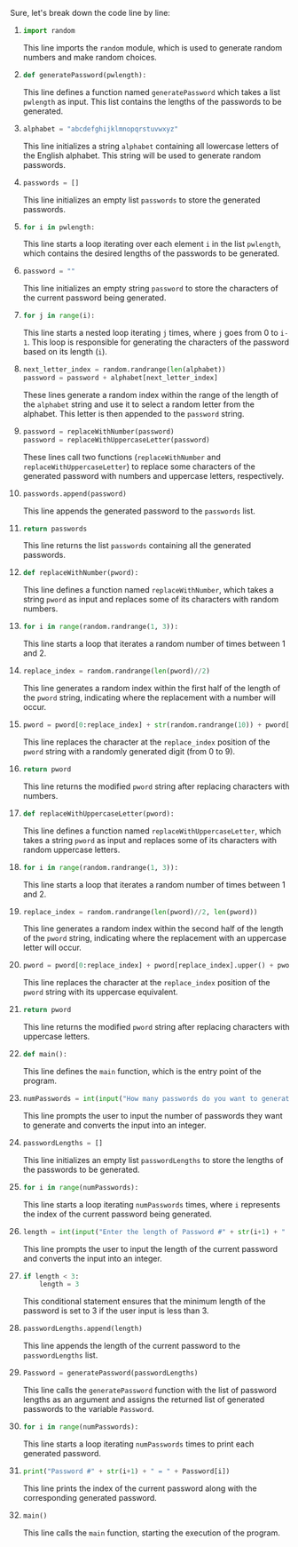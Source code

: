 Sure, let's break down the code line by line:

1. ```python
   import random
   ```
   This line imports the `random` module, which is used to generate random numbers and make random choices.

2. ```python
   def generatePassword(pwlength):
   ```
   This line defines a function named `generatePassword` which takes a list `pwlength` as input. This list contains the lengths of the passwords to be generated.

3. ```python
   alphabet = "abcdefghijklmnopqrstuvwxyz"
   ```
   This line initializes a string `alphabet` containing all lowercase letters of the English alphabet. This string will be used to generate random passwords.

4. ```python
   passwords = []
   ```
   This line initializes an empty list `passwords` to store the generated passwords.

5. ```python
   for i in pwlength:
   ```
   This line starts a loop iterating over each element `i` in the list `pwlength`, which contains the desired lengths of the passwords to be generated.

6. ```python
   password = ""
   ```
   This line initializes an empty string `password` to store the characters of the current password being generated.

7. ```python
   for j in range(i):
   ```
   This line starts a nested loop iterating `j` times, where `j` goes from 0 to `i-1`. This loop is responsible for generating the characters of the password based on its length (`i`).

8. ```python
   next_letter_index = random.randrange(len(alphabet))
   password = password + alphabet[next_letter_index]
   ```
   These lines generate a random index within the range of the length of the `alphabet` string and use it to select a random letter from the alphabet. This letter is then appended to the `password` string.

9. ```python
   password = replaceWithNumber(password)
   password = replaceWithUppercaseLetter(password)
   ```
   These lines call two functions (`replaceWithNumber` and `replaceWithUppercaseLetter`) to replace some characters of the generated password with numbers and uppercase letters, respectively.

10. ```python
    passwords.append(password)
    ```
    This line appends the generated password to the `passwords` list.

11. ```python
    return passwords
    ```
    This line returns the list `passwords` containing all the generated passwords.

12. ```python
    def replaceWithNumber(pword):
    ```
    This line defines a function named `replaceWithNumber`, which takes a string `pword` as input and replaces some of its characters with random numbers.

13. ```python
    for i in range(random.randrange(1, 3)):
    ```
    This line starts a loop that iterates a random number of times between 1 and 2.

14. ```python
    replace_index = random.randrange(len(pword)//2)
    ```
    This line generates a random index within the first half of the length of the `pword` string, indicating where the replacement with a number will occur.

15. ```python
    pword = pword[0:replace_index] + str(random.randrange(10)) + pword[replace_index+1:]
    ```
    This line replaces the character at the `replace_index` position of the `pword` string with a randomly generated digit (from 0 to 9).

16. ```python
    return pword
    ```
    This line returns the modified `pword` string after replacing characters with numbers.

17. ```python
    def replaceWithUppercaseLetter(pword):
    ```
    This line defines a function named `replaceWithUppercaseLetter`, which takes a string `pword` as input and replaces some of its characters with random uppercase letters.

18. ```python
    for i in range(random.randrange(1, 3)):
    ```
    This line starts a loop that iterates a random number of times between 1 and 2.

19. ```python
    replace_index = random.randrange(len(pword)//2, len(pword))
    ```
    This line generates a random index within the second half of the length of the `pword` string, indicating where the replacement with an uppercase letter will occur.

20. ```python
    pword = pword[0:replace_index] + pword[replace_index].upper() + pword[replace_index+1:]
    ```
    This line replaces the character at the `replace_index` position of the `pword` string with its uppercase equivalent.

21. ```python
    return pword
    ```
    This line returns the modified `pword` string after replacing characters with uppercase letters.

22. ```python
    def main():
    ```
    This line defines the `main` function, which is the entry point of the program.

23. ```python
    numPasswords = int(input("How many passwords do you want to generate? "))
    ```
    This line prompts the user to input the number of passwords they want to generate and converts the input into an integer.

24. ```python
    passwordLengths = []
    ```
    This line initializes an empty list `passwordLengths` to store the lengths of the passwords to be generated.

25. ```python
    for i in range(numPasswords):
    ```
    This line starts a loop iterating `numPasswords` times, where `i` represents the index of the current password being generated.

26. ```python
    length = int(input("Enter the length of Password #" + str(i+1) + " "))
    ```
    This line prompts the user to input the length of the current password and converts the input into an integer.

27. ```python
    if length < 3:
        length = 3
    ```
    This conditional statement ensures that the minimum length of the password is set to 3 if the user input is less than 3.

28. ```python
    passwordLengths.append(length)
    ```
    This line appends the length of the current password to the `passwordLengths` list.

29. ```python
    Password = generatePassword(passwordLengths)
    ```
    This line calls the `generatePassword` function with the list of password lengths as an argument and assigns the returned list of generated passwords to the variable `Password`.

30. ```python
    for i in range(numPasswords):
    ```
    This line starts a loop iterating `numPasswords` times to print each generated password.

31. ```python
    print("Password #" + str(i+1) + " = " + Password[i])
    ```
    This line prints the index of the current password along with the corresponding generated password.

32. ```python
    main()
    ```
    This line calls the `main` function, starting the execution of the program.

